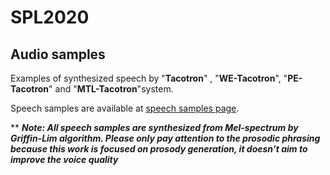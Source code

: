 # SPL2020


 

## Audio samples

Examples of synthesized speech by "__Tacotron__" , "__WE-Tacotron__", "__PE-Tacotron__" and "__MTL-Tacotron__"system.

Speech samples are available at [speech samples page](https://ttslr.github.io/SPL2020/).


** **_Note: All speech samples are synthesized from Mel-spectrum by Griffin-Lim algorithm. Please only pay attention to the prosodic phrasing because this work is focused on prosody generation, it doesn’t aim to improve the voice quality_**
